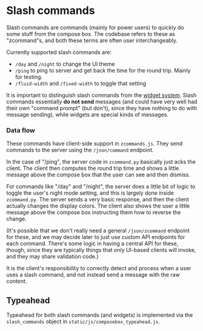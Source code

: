 # Slash commands

Slash commands are commands (mainly for power users) to quickly do
some stuff from the compose box. The codebase refers to these as "zcommand"s,
and both these terms are often user interchangeably.

Currently supported slash commands are:

- `/day` and `/night` to change the UI theme
- `/ping` to ping to server and get back the time for the round
trip. Mainly for testing.
- `/fluid-width` and `/fixed-width` to toggle that setting

It is important to distinguish slash commands from the
[widget system](/subsystems/widgets.md). Slash commands essentially
**do not send** messages (and could have very well had their
own "command prompt" (but don't), since they have nothing to do with
message sending), while widgets are special kinds of messages.

### Data flow

These commands have client-side support in `zcommands.js`.
They send commands to the server using the `/json/command`
endpoint.

In the case of "/ping", the server code in `zcommand.py`
basically just acks the client. The client then computes
the round trip time and shows a little message above
the compose box that the user can see and then dismiss.

For commands like "/day" and "/night", the server does
a little bit of logic to toggle the user's night mode
setting, and this is largely done inside `zcommand.py`.
The server sends a very basic response, and then
the client actually changes the display colors. The
client also shows the user a little message above
the compose box instructing them how to reverse the
change.

(It's possible that we don't really need a general
`/json/zcommand` endpoint for these, and we
may decide later to just use custom
API endpoints for each command. There's some logic
in having a central API for these, though, since they
are typically things that only UI-based clients will
invoke, and they may share validation code.)

It is the client's responsibility to correctly detect and
process when a user uses a slash command, and not instead
send a message with the raw content.

## Typeahead

Typeahead for both slash commands (and widgets) is implemented
via the `slash_commands` object in `static/js/composebox_typeahead.js`.
